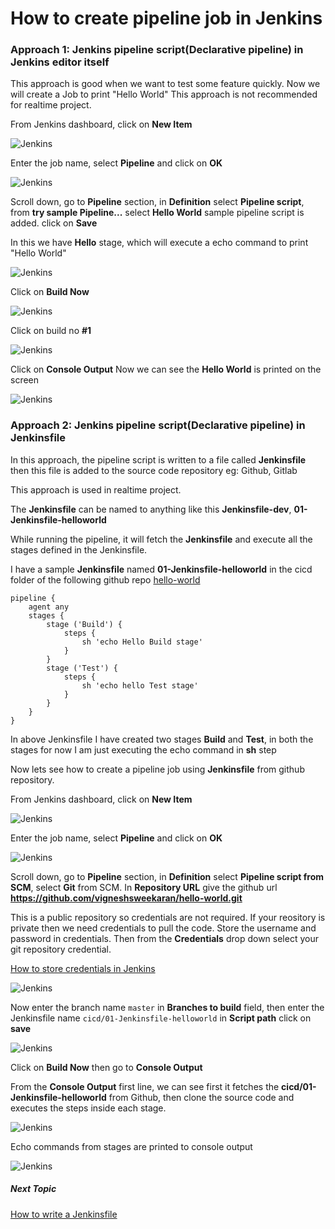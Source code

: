 # How to create pipeline job in Jenkins

### Approach 1: Jenkins pipeline script(Declarative pipeline) in Jenkins editor itself

This approach is good when we want to test some feature quickly. Now we will create a Job to print "Hello World" This approach is not recommended for realtime project.

From Jenkins dashboard, click on **New Item**

![Jenkins](/content/jenkins/tutorials/pipeline/images/01-first-pipeline-job/jenkins-job-new-item.png)

Enter the job name, select **Pipeline** and click on **OK**

![Jenkins](/content/jenkins/tutorials/pipeline/images/01-first-pipeline-job/jenkins-first-job-create.png)

Scroll down, go to **Pipeline** section, in **Definition** select **Pipeline script**, from **try sample Pipeline...** select **Hello World** sample pipeline script is added. click on **Save**

In this we have **Hello** stage, which will execute a echo command to print "Hello World"

![Jenkins](/content/jenkins/tutorials/pipeline/images/01-first-pipeline-job/jenkins-first-job-configuration.png)

Click on **Build Now**

![Jenkins](/content/jenkins/tutorials/pipeline/images/01-first-pipeline-job/jenkins-click-build-now.png)

Click on build no **#1**

![Jenkins](/content/jenkins/tutorials/pipeline/images/01-first-pipeline-job/jenkins-click-on-build-number.png)

Click on **Console Output** Now we can see the **Hello World** is printed on the screen

![Jenkins](/content/jenkins/tutorials/pipeline/images/01-first-pipeline-job/jenkins-click-on-console-output.png)

### Approach 2: Jenkins pipeline script(Declarative pipeline) in Jenkinsfile

In this approach, the pipeline script is written to a file called **Jenkinsfile** then this file is added to the source code repository eg: Github, Gitlab

This approach is used in realtime project.

The **Jenkinsfile** can be named to anything like this **Jenkinsfile-dev**, **01-Jenkinsfile-helloworld**

While running the pipeline, it will fetch the **Jenkinsfile** and execute all the stages defined in the Jenkinsfile.

I have a sample **Jenkinsfile** named **01-Jenkinsfile-helloworld** in the cicd folder of the following github repo [hello-world](https://github.com/vigneshsweekaran/hello-world.git)

```
pipeline {
    agent any
    stages {
        stage ('Build') {
            steps {
                sh 'echo Hello Build stage'
            }
        }
        stage ('Test') {
            steps {
                sh 'echo hello Test stage'
            }
        }
    }
}
```

In above Jenkinsfile I have created two stages **Build** and **Test**, in both the stages for now I am just executing the echo command in **sh** step

Now lets see how to create a pipeline job using **Jenkinsfile** from github repository.

From Jenkins dashboard, click on **New Item**

![Jenkins](/content/jenkins/tutorials/pipeline/images/01-first-pipeline-job/jenkins-job-new-item.png)

Enter the job name, select **Pipeline** and click on **OK**

![Jenkins](/content/jenkins/tutorials/pipeline/images/01-first-pipeline-job/jenkins-first-job-create.png)

Scroll down, go to **Pipeline** section, in **Definition** select **Pipeline script from SCM**, select **Git** from SCM. In **Repository URL** give the github url **https://github.com/vigneshsweekaran/hello-world.git**

This is a public repository so credentials are not required. If your reository is private then we need credentials to pull the code. Store the username and password in credentials. Then from the **Credentials** drop down select your git repository credential.

[How to store credentials in Jenkins](/content/jenkins/tutorials/common/04-how-to-store-credentials-in-jenkins)

![Jenkins](/content/jenkins/tutorials/pipeline/images/01-first-pipeline-job/jenkins-pipeline-scm.png)

Now enter the branch name `master` in **Branches to build** field, then enter the Jenkinsfile name `cicd/01-Jenkinsfile-helloworld` in **Script path** click on **save**

![Jenkins](/content/jenkins/tutorials/pipeline/images/01-first-pipeline-job/jenkins-pipeline-jenkinsfile.png)

Click on **Build Now** then go to **Console Output** 

From the **Console Output** first line, we can see first it fetches the **cicd/01-Jenkinsfile-helloworld** from Github, then clone the source code and executes the steps inside each stage.

![Jenkins](/content/jenkins/tutorials/pipeline/images/01-first-pipeline-job/jenkins-pipeline-jenkinsfile-reference.png)

Echo commands from stages are printed to console output

![Jenkins](/content/jenkins/tutorials/pipeline/images/01-first-pipeline-job/jenkins-pipeline-echo-hello-world.png)

##### Next Topic
[How to write a Jenkinsfile](https://vigneshsweekaran.github.io/content/jenkins/tutorials/pipeline/02-how-to-write-jenkinsfile)